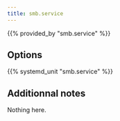 ```yaml
---
title: smb.service
---
```


{{% provided_by "smb.service" %}}

## Options

{{% systemd_unit "smb.service" %}}

## Additionnal notes

Nothing here.